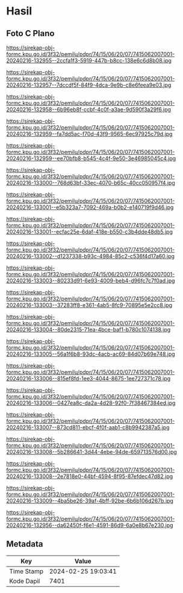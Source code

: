 # Hasil

## Foto C Plano

https://sirekap-obj-formc.kpu.go.id/3f32/pemilu/pdpr/74/15/06/20/07/7415062007001-20240216-132955--2ccfa1f3-5919-447b-b8cc-138e6c6d8b08.jpg

https://sirekap-obj-formc.kpu.go.id/3f32/pemilu/pdpr/74/15/06/20/07/7415062007001-20240216-132957--7dccdf5f-84f9-4dca-9e9b-c8e6feea9e03.jpg

https://sirekap-obj-formc.kpu.go.id/3f32/pemilu/pdpr/74/15/06/20/07/7415062007001-20240216-132958--6b96eb8f-ccbf-4c0f-a3ae-9d590f3a29f6.jpg

https://sirekap-obj-formc.kpu.go.id/3f32/pemilu/pdpr/74/15/06/20/07/7415062007001-20240216-132959--fa7dd5ac-f70d-43f9-9565-6ec97925c79d.jpg

https://sirekap-obj-formc.kpu.go.id/3f32/pemilu/pdpr/74/15/06/20/07/7415062007001-20240216-132959--ee70bfb8-b545-4c4f-9e50-3e46985045c4.jpg

https://sirekap-obj-formc.kpu.go.id/3f32/pemilu/pdpr/74/15/06/20/07/7415062007001-20240216-133000--768d63bf-33ec-4070-b65c-40cc050957f4.jpg

https://sirekap-obj-formc.kpu.go.id/3f32/pemilu/pdpr/74/15/06/20/07/7415062007001-20240216-133001--e5b323a7-7092-469a-b0b2-e140719f9d46.jpg

https://sirekap-obj-formc.kpu.go.id/3f32/pemilu/pdpr/74/15/06/20/07/7415062007001-20240216-133001--ecfac25e-6daf-418e-b550-c3b4dde48db5.jpg

https://sirekap-obj-formc.kpu.go.id/3f32/pemilu/pdpr/74/15/06/20/07/7415062007001-20240216-133002--d1237338-b93c-4984-85c2-c536f4d17a60.jpg

https://sirekap-obj-formc.kpu.go.id/3f32/pemilu/pdpr/74/15/06/20/07/7415062007001-20240216-133003--80233d91-6e93-4009-beb4-d96fc7c7f0ad.jpg

https://sirekap-obj-formc.kpu.go.id/3f32/pemilu/pdpr/74/15/06/20/07/7415062007001-20240216-133003--37283ff8-e361-4ab5-8fc9-70895e5e2cc8.jpg

https://sirekap-obj-formc.kpu.go.id/3f32/pemilu/pdpr/74/15/06/20/07/7415062007001-20240216-133004--80de2315-71ea-4bce-baf1-b780c1074138.jpg

https://sirekap-obj-formc.kpu.go.id/3f32/pemilu/pdpr/74/15/06/20/07/7415062007001-20240216-133005--56a1f6b8-93dc-4acb-ac69-84d07b69e748.jpg

https://sirekap-obj-formc.kpu.go.id/3f32/pemilu/pdpr/74/15/06/20/07/7415062007001-20240216-133006--815ef8fd-1ee3-4044-8675-1ee727371c78.jpg

https://sirekap-obj-formc.kpu.go.id/3f32/pemilu/pdpr/74/15/06/20/07/7415062007001-20240216-133006--0427ea8c-da2a-4d28-92f0-7f38467384ed.jpg

https://sirekap-obj-formc.kpu.go.id/3f32/pemilu/pdpr/74/15/06/20/07/7415062007001-20240216-133007--873cd811-ebcf-4f0f-aab1-c8b9942387a5.jpg

https://sirekap-obj-formc.kpu.go.id/3f32/pemilu/pdpr/74/15/06/20/07/7415062007001-20240216-133008--5b286641-3d44-4ebe-94de-659713576d00.jpg

https://sirekap-obj-formc.kpu.go.id/3f32/pemilu/pdpr/74/15/06/20/07/7415062007001-20240216-133008--2e7818e0-44bf-4594-8f95-87efdec47d82.jpg

https://sirekap-obj-formc.kpu.go.id/3f32/pemilu/pdpr/74/15/06/20/07/7415062007001-20240216-133009--4ba5be26-39af-4bff-92be-6b6b106d267b.jpg

https://sirekap-obj-formc.kpu.go.id/3f32/pemilu/pdpr/74/15/06/20/07/7415062007001-20240216-132956--da62450f-f6e1-4591-86d9-6a0e8b67e230.jpg


## Metadata

| Key        | Value               |
| ---------- | ------------------- |
| Time Stamp | 2024-02-25 19:03:41 |
| Kode Dapil | 7401                |



